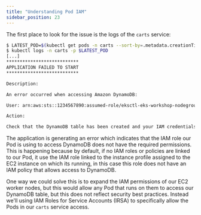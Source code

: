 ```yaml
---
title: "Understanding Pod IAM"
sidebar_position: 23
---
```


The first place to look for the issue is the logs of the `carts` service:

```bash hook=pod-logs
$ LATEST_POD=$(kubectl get pods -n carts --sort-by=.metadata.creationTimestamp -o jsonpath='{.items[-1:].metadata.name}')
$ kubectl logs -n carts -p $LATEST_POD
[...]
***************************
APPLICATION FAILED TO START
***************************

Description:

An error occurred when accessing Amazon DynamoDB:

User: arn:aws:sts::1234567890:assumed-role/eksctl-eks-workshop-nodegroup-defa-NodeInstanceRole-rjjGEigUX8KZ/i-01f378b057326852a is not authorized to perform: dynamodb:Query on resource: arn:aws:dynamodb:us-west-2:1234567890:table/eks-workshop-carts/index/idx_global_customerId because no identity-based policy allows the dynamodb:Query action (Service: DynamoDb, Status Code: 400, Request ID: PUIFHHTQ7SNQVERCRJ6VHT8MBBVV4KQNSO5AEMVJF66Q9ASUAAJG)

Action:

Check that the DynamoDB table has been created and your IAM credentials are configured with the appropriate access.
```

The application is generating an error which indicates that the IAM role our Pod is using to access DynamoDB does not have the required permissions. This is happening because by default, if no IAM roles or policies are linked to our Pod, it use the IAM role linked to the instance profile assigned to the EC2 instance on which its running, in this case this role does not have an IAM policy that allows access to DynamoDB.

One way we could solve this is to expand the IAM permissions of our EC2 worker nodes, but this would allow any Pod that runs on them to access our DynamoDB table, but this does not reflect security best practices. Instead we'll using IAM Roles for Service Accounts (IRSA) to specifically allow the Pods in our `carts` service access.
